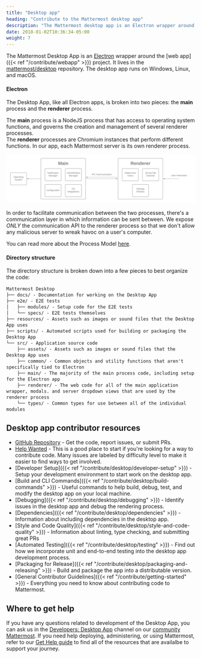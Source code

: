 ```yaml
---
title: "Desktop app"
heading: "Contribute to the Mattermost desktop app"
description: "The Mattermost desktop app is an Electron wrapper around the web app project. It lives in the mattermost/desktop repository."
date: 2018-01-02T10:36:34-05:00
weight: 7
---
```


The Mattermost Desktop App is an [Electron](https://electronjs.org/) wrapper around the [web app]({{< ref "/contribute/webapp" >}}) project. It lives in the [mattermost/desktop](https://github.com/mattermost/desktop) repository. The desktop app runs on Windows, Linux, and macOS.

#### Electron
The Desktop App, like all Electron apps, is broken into two pieces: the **main** process and the **renderer** process.

The **main** process is a NodeJS process that has access to operating system functions, and governs the creation and management of several renderer processes.  
The **renderer** processes are Chromium instances that perform different functions. In our app, each Mattermost server is its own renderer process.

![Process diagram](process-diagram.png)

In order to facilitate communication between the two processes, there's a communication layer in which information can be sent between. We expose *ONLY* the communication API to the renderer process so that we don't allow any malicious server to wreak havoc on a user's computer.

You can read more about the Process Model [here](https://www.electronjs.org/docs/latest/tutorial/process-model).

#### Directory structure
The directory structure is broken down into a few pieces to best organize the code:

```
Mattermost Desktop
├── docs/ - Documentation for working on the Desktop App
├── e2e/ - E2E tests
│   ├── modules/ - Setup code for the E2E tests
│   └── specs/ - E2E tests themselves
├── resources/ - Assets such as images or sound files that the Desktop App uses
├── scripts/ - Automated scripts used for building or packaging the Desktop App
└── src/ - Application source code
    ├── assets/ - Assets such as images or sound files that the Desktop App uses
    ├── common/ - Common objects and utility functions that aren't specifically tied to Electron
    ├── main/ - The majority of the main process code, including setup for the Electron app
    ├── renderer/ - The web code for all of the main application wrapper, modals. and server dropdown views that are used by the renderer process
    └── types/ - Common types for use between all of the individual modules
```

## Desktop app contributor resources
 - [GitHub Repository](https://github.com/mattermost/desktop) - Get the code, report issues, or submit PRs.
 - [Help Wanted](https://mattermost.com/pl/help-wanted-desktop) - This is a good place to start if you're looking for a way to contribute code. Many issues are labeled by difficulty level to make it easier to find ways to get involved.
 - [Developer Setup]({{< ref "/contribute/desktop/developer-setup" >}}) - Setup your development environment to start work on the desktop app.
 - [Build and CLI Commands]({{< ref "/contribute/desktop/build-commands" >}}) - Useful commands to help build, debug, test, and modify the desktop app on your local machine.
 - [Debugging]({{< ref "/contribute/desktop/debugging" >}}) - Identify issues in the desktop app and debug the rendering process.
 - [Dependencies]({{< ref "/contribute/desktop/dependencies" >}}) - Information about including dependencies in the desktop app.
 - [Style and Code Quality]({{< ref "/contribute/desktop/style-and-code-quality" >}}) - Information about linting, type checking, and submitting great PRs
 - [Automated Testing]({{< ref "/contribute/desktop/testing" >}}) - Find out how we incorporate unit and end-to-end testing into the desktop app development process.
 - [Packaging for Release]({{< ref "/contribute/desktop/packaging-and-releasing" >}}) - Build and package the app into a distributable version.
 - [General Contributor Guidelines]({{< ref "/contribute/getting-started" >}}) - Everything you need to know about contributing code to Mattermost.


## Where to get help

If you have any questions related to development of the Desktop App, you can ask us in the [Developers: Desktop App](https://community.mattermost.com/core/channels/desktop-app) channel on our [community Mattermost](https://docs.mattermost.com/guides/community-chat.html). If you need help deploying, administering, or using Mattermost, refer to our [Get Help guide](https://docs.mattermost.com/guides/get-help.html) to find all of the resources that are availalbe to support your journey.
